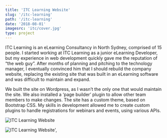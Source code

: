 ```yaml
---
title: 'ITC Learning Website'
slug: '/itc-learning'
path: '/itc-learning'
date: '2018-08-01'
imagesrc: 'itc/cover.jpg'
type: project
---
```


ITC Learning is an eLearning Consultancy in North Sydney, comprised of 15 people. I started working at ITC Learning as a junior eLearning Developer, but my experience in web development quickly gave me the reputation of “the web guy”. After months of planning and pitching to the technology manager, I eventually convinced him that I should rebuild the company website, replacing the existing site that was built in an eLearning software and was difficult to maintain and expand.

We built the site on Wordpress, as I wasn’t the only one that would maintain the site. We also installed a ‘page builder’ plugin to allow other team members to make changes. The site has a custom theme, based on Bootstrap CSS. My skills in development allowed me to create custom plugins to handle registrations for webinars and events, using various APIs.

![ITC Learning Website](http://files.nathansimpson.design/portfolio/itc/1.jpg 'ITC Learning Website')

![ITC Learning Website](http://files.nathansimpson.design/portfolio/itc/2.jpg 'ITC Learning Website')',
